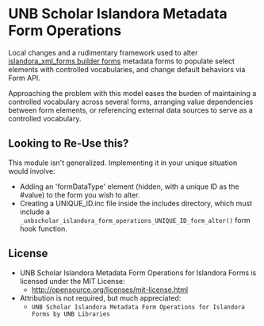 # UNB Scholar Islandora Metadata Form Operations
Local changes and a rudimentary framework used to alter [islandora_xml_forms builder forms](https://github.com/Islandora/islandora_xml_forms) metadata forms to populate select elements with controlled vocabularies, and change default behaviors via Form API.

Approaching the problem with this model eases the burden of maintaining a controlled vocabulary across several forms, arranging value dependencies between form elements, or referencing external data sources to serve as a controlled vocabulary.

## Looking to Re-Use this?
This module isn't generalized. Implementing it in your unique situation would involve:

* Adding an 'formDataType' element (hidden, with a unique ID as the #value) to the form you wish to alter.
* Creating a UNIQUE_ID.inc file inside the includes directory, which must include a `_unbscholar_islandora_form_operations_UNIQUE_ID_form_alter()` form hook function.

## License
- UNB Scholar Islandora Metadata Form Operations for Islandora Forms is licensed under the MIT License:
  - http://opensource.org/licenses/mit-license.html
- Attribution is not required, but much appreciated:
  - `UNB Scholar Islandora Metadata Form Operations for Islandora Forms by UNB Libraries`
